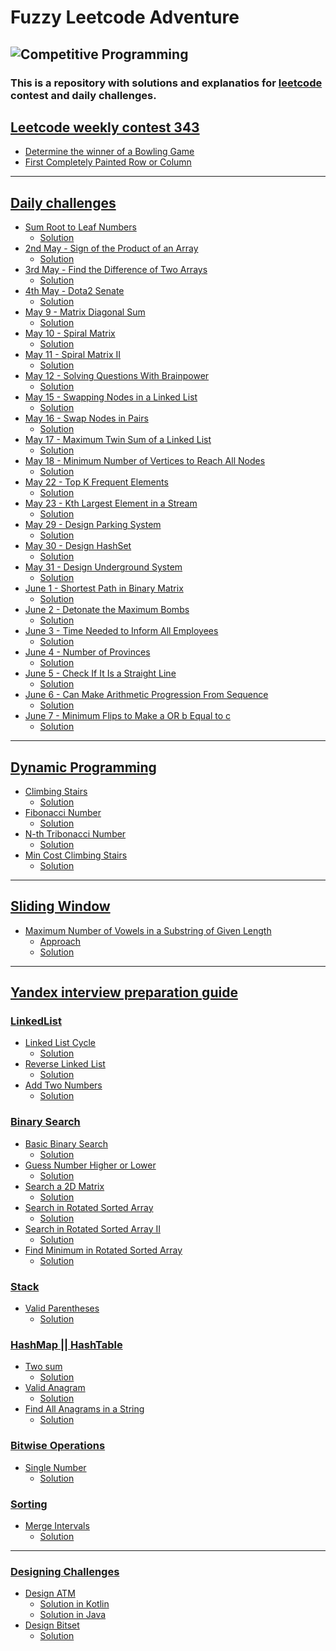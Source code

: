 # Fuzzy Leetcode Adventure

![Competitive Programming](https://res.cloudinary.com/practicaldev/image/fetch/s--5ytSUn3B--/c_imagga_scale,f_auto,fl_progressive,h_1080,q_auto,w_1080/https://dev-to-uploads.s3.amazonaws.com/i/qbnmey9jxvugldihdpng.png)
--- 
### This is a repository with solutions and explanatios for [leetcode](https://leetcode.com/) contest and daily challenges.

## [Leetcode weekly contest 343](https://leetcode.com/contest/weekly-contest-343/)
- [Determine the winner of a Bowling Game](https://github.com/baggio1103/fuzzy-leetcode-adventure/blob/main/src/contest343/Bowling.kt)
-  [First Completely Painted Row or Column](https://github.com/baggio1103/fuzzy-leetcode-adventure/blob/main/src/contest343/MatrixOptimized.kt)
---
## [Daily challenges]()
- [Sum Root to Leaf Numbers](https://leetcode.com/problems/sum-root-to-leaf-numbers/) 
  - [Solution](https://github.com/baggio1103/fuzzy-leetcode-adventure/blob/main/src/dailyChallenge/march14/RootLeafSum.kt)
- [2nd May - Sign of the Product of an Array](https://leetcode.com/problems/sign-of-the-product-of-an-array/)
  - [Solution](https://github.com/baggio1103/fuzzy-leetcode-adventure/blob/main/src/dailyChallenge/may2/Solution.kt)
- [3rd May - Find the Difference of Two Arrays](https://leetcode.com/problems/find-the-difference-of-two-arrays/)
  - [Solution](https://github.com/baggio1103/fuzzy-leetcode-adventure/blob/main/src/dailyChallenge/may3/Solution.kt)
- [4th May - Dota2 Senate](https://leetcode.com/problems/dota2-senate/description/)
  - [Solution](https://github.com/baggio1103/fuzzy-leetcode-adventure/tree/main/src/dailyChallenge/may4)
- [May 9 - Matrix Diagonal Sum](https://leetcode.com/problems/matrix-diagonal-sum/description/)
  - [Solution](https://github.com/baggio1103/fuzzy-leetcode-adventure/blob/main/src/dailyChallenge/may8/MatrixDiagonalSum.kt)
- [May 10 - Spiral Matrix](https://leetcode.com/problems/spiral-matrix/description/)
  - [Solution](https://github.com/baggio1103/fuzzy-leetcode-adventure/tree/main/src/dailyChallenge/may9)
- [May 11 - Spiral Matrix II](https://leetcode.com/problems/spiral-matrix-ii/)
  - [Solution](https://github.com/baggio1103/fuzzy-leetcode-adventure/blob/main/src/dailyChallenge/may10/SpiralMatrix.kt)
- [May 12 - Solving Questions With Brainpower](https://leetcode.com/problems/solving-questions-with-brainpower/)
  - [Solution](https://github.com/baggio1103/fuzzy-leetcode-adventure/blob/main/src/dailyChallenge/march12/MergeSortedListSolution.java)
- [May 15 - Swapping Nodes in a Linked List](https://leetcode.com/problems/swapping-nodes-in-a-linked-list/)
  - [Solution](https://github.com/baggio1103/fuzzy-leetcode-adventure/blob/main/src/dailyChallenge/may15/SwappingNodes.kt)
- [May 16 - Swap Nodes in Pairs](https://leetcode.com/problems/swap-nodes-in-pairs/)
  - [Solution](https://github.com/baggio1103/fuzzy-leetcode-adventure/blob/main/src/dailyChallenge/may16/SwappingNodesInPairs.kt)
- [May 17 - Maximum Twin Sum of a Linked List](https://leetcode.com/problems/maximum-twin-sum-of-a-linked-list/description/)
  - [Solution](https://github.com/baggio1103/fuzzy-leetcode-adventure/blob/main/src/dailyChallenge/may17/MaximumTwinSum.kt)
- [May 18 - Minimum Number of Vertices to Reach All Nodes](https://leetcode.com/problems/minimum-number-of-vertices-to-reach-all-nodes/description/)
  - [Solution](https://github.com/baggio1103/fuzzy-leetcode-adventure/blob/main/src/dailyChallenge/may18/Solution.kt)
- [May 22 - Top K Frequent Elements](https://leetcode.com/problems/top-k-frequent-elements/description/)
  - [Solution](https://github.com/baggio1103/fuzzy-leetcode-adventure/tree/main/src/dailyChallenge/may22)
- [May 23 - Kth Largest Element in a Stream](https://leetcode.com/problems/kth-largest-element-in-a-stream/description/)
  - [Solution](https://github.com/baggio1103/fuzzy-leetcode-adventure/blob/main/src/dailyChallenge/may23/KthLargestElement.kt)
- [May 29 - Design Parking System](https://leetcode.com/problems/design-parking-system/description/)
  - [Solution](https://github.com/baggio1103/fuzzy-leetcode-adventure/blob/main/src/dailyChallenge/may29/ParkingSystem.kt)
- [May 30 - Design HashSet](https://leetcode.com/problems/design-hashset/description/)
  - [Solution](https://github.com/baggio1103/fuzzy-leetcode-adventure/blob/main/src/dailyChallenge/may30/MyHashSet.kt)
- [May 31 - Design Underground System](https://leetcode.com/problems/design-underground-system/description/)
  - [Solution](https://github.com/baggio1103/fuzzy-leetcode-adventure/blob/main/src/dailyChallenge/may31/UndergroundSystem.kt)
- [June 1 - Shortest Path in Binary Matrix](https://leetcode.com/problems/shortest-path-in-binary-matrix/)
  - [Solution]()
- [June 2 - Detonate the Maximum Bombs](https://leetcode.com/problems/detonate-the-maximum-bombs/)
  - [Solution]()
- [June 3 - Time Needed to Inform All Employees](https://leetcode.com/problems/time-needed-to-inform-all-employees/)
  - [Solution]()
- [June 4 - Number of Provinces](https://leetcode.com/problems/number-of-provinces/)
  - [Solution](https://github.com/baggio1103/fuzzy-leetcode-adventure/blob/main/src/dailyChallenge/june/june4/NumberOfProvinces.kt)
- [June 5 - Check If It Is a Straight Line](https://leetcode.com/problems/check-if-it-is-a-straight-line/)
  - [Solution](https://github.com/baggio1103/fuzzy-leetcode-adventure/blob/main/src/dailyChallenge/june/june5/IsStraightLine.kt)
- [June 6 - Can Make Arithmetic Progression From Sequence](https://leetcode.com/problems/can-make-arithmetic-progression-from-sequence/submissions/965418270/)
  - [Solution](https://github.com/baggio1103/fuzzy-leetcode-adventure/blob/main/src/dailyChallenge/june/june6/ArithmeticProgression.kt)
- [June 7 - Minimum Flips to Make a OR b Equal to c](https://leetcode.com/problems/minimum-flips-to-make-a-or-b-equal-to-c/description/)
  - [Solution](https://github.com/baggio1103/fuzzy-leetcode-adventure/blob/main/src/dailyChallenge/june/june7/MinimumFlip.kt)

[//]: # (- []&#40;&#41;)
[//]: # (  - [Solution]&#40;&#41;)

---
## [Dynamic Programming](https://leetcode.com/studyplan/dynamic-programming/)
- [Climbing Stairs](https://leetcode.com/problems/climbing-stairs/?envType=study-plan-v2&id=dynamic-programming)
  - [Solution](https://github.com/baggio1103/fuzzy-leetcode-adventure/blob/main/src/dynamicprogramming/fibbonacistyle/ClimbingStairs.kt)
- [Fibonacci Number](https://leetcode.com/problems/fibonacci-number/description/?envType=study-plan-v2&id=dynamic-programming)
  - [Solution](https://github.com/baggio1103/fuzzy-leetcode-adventure/blob/main/src/dynamicprogramming/fibbonacistyle/FibonnaciNumber.kt)
- [N-th Tribonacci Number](https://leetcode.com/problems/n-th-tribonacci-number/?envType=study-plan-v2&id=dynamic-programming)
  - [Solution](https://github.com/baggio1103/fuzzy-leetcode-adventure/blob/main/src/dynamicprogramming/fibbonacistyle/TribonacciNumber.kt)
- [Min Cost Climbing Stairs](https://leetcode.com/problems/min-cost-climbing-stairs/description/?envType=study-plan-v2&id=dynamic-programming)
  - [Solution](https://github.com/baggio1103/fuzzy-leetcode-adventure/blob/main/src/dynamicprogramming/fibbonacistyle/MinCostClimbingStairs.kt)

---
## [Sliding Window]()
- [Maximum Number of Vowels in a Substring of Given Length](https://leetcode.com/problems/maximum-number-of-vowels-in-a-substring-of-given-length/)
  - [Approach](https://leetcode.com/problems/maximum-number-of-vowels-in-a-substring-of-given-length/solutions/3610614/easy-implementation-of-sliding-window-algorithm/)
  - [Solution]()

[//]: # (- [Next problem &#40;Pattern&#41;]&#40;&#41;)

[//]: # (  - [Solution]&#40;&#41;)

---
## [Yandex interview preparation guide]()
### [LinkedList]()
- [Linked List Cycle](https://leetcode.com/problems/linked-list-cycle/description/)
  - [Solution](https://github.com/baggio1103/fuzzy-leetcode-adventure/blob/main/src/linkedlist/HasListCycle.kt)
- [Reverse Linked List](https://leetcode.com/problems/reverse-linked-list/description/)
  - [Solution](https://github.com/baggio1103/fuzzy-leetcode-adventure/blob/main/src/linkedlist/ReverseList.kt)
- [Add Two Numbers](https://leetcode.com/problems/add-two-numbers/)
  - [Solution](https://github.com/baggio1103/fuzzy-leetcode-adventure/blob/main/src/linkedlist/AddTwoNumbers.kt)
### [Binary Search]()
- [Basic Binary Search](https://leetcode.com/problems/binary-search/)
  - [Solution](https://github.com/baggio1103/fuzzy-leetcode-adventure/blob/main/src/binarysearch/BinarySearch.kt)
- [Guess Number Higher or Lower](https://leetcode.com/problems/guess-number-higher-or-lower/)
  - [Solution](https://github.com/baggio1103/fuzzy-leetcode-adventure/blob/main/src/binarysearch/GuessNumber.kt)
- [Search a 2D Matrix](https://leetcode.com/problems/stone-game-ii/)
  - [Solution](https://github.com/baggio1103/fuzzy-leetcode-adventure/blob/main/src/binarysearch/Search2dMatrix.kt)
- [Search in Rotated Sorted Array](https://leetcode.com/problems/search-in-rotated-sorted-array/description/)
  - [Solution](https://github.com/baggio1103/fuzzy-leetcode-adventure/blob/main/src/binarysearch/BinarySearchRotated.kt)
- [Search in Rotated Sorted Array II](https://leetcode.com/problems/search-in-rotated-sorted-array-ii/description/)
  - [Solution](https://github.com/baggio1103/fuzzy-leetcode-adventure/blob/main/src/binarysearch/BinarySearchRotatedII.kt)
- [Find Minimum in Rotated Sorted Array](https://leetcode.com/problems/find-minimum-in-rotated-sorted-array/description/)
  - [Solution](https://github.com/baggio1103/fuzzy-leetcode-adventure/blob/main/src/binarysearch/FindMinimumInRotatedArray.kt)

### [Stack]()
- [Valid Parentheses](https://leetcode.com/problems/valid-parentheses/description/)
  - [Solution](https://github.com/baggio1103/fuzzy-leetcode-adventure/tree/main/src/queuestack)

### [HashMap || HashTable]()
- [Two sum](https://leetcode.com/problems/two-sum/description/)
  - [Solution](https://github.com/baggio1103/fuzzy-leetcode-adventure/blob/main/src/hashtable/TwoSum.kt)
- [Valid Anagram](https://leetcode.com/problems/valid-anagram/)
  - [Solution](https://github.com/baggio1103/fuzzy-leetcode-adventure/blob/main/src/hashtable/IsAnagram.kt)
- [Find All Anagrams in a String](https://leetcode.com/problems/find-all-anagrams-in-a-string/description/)
  - [Solution](https://github.com/baggio1103/fuzzy-leetcode-adventure/blob/main/src/hashtable/AllAnagramsInString.kt)

### [Bitwise Operations]()
- [Single Number](https://leetcode.com/problems/single-number/description/)
  - [Solution](https://github.com/baggio1103/fuzzy-leetcode-adventure/blob/main/src/bitwise/SingleNumber.kt)

### [Sorting]()
- [Merge Intervals](https://leetcode.com/problems/merge-intervals/description/)
  - [Solution](https://github.com/baggio1103/fuzzy-leetcode-adventure/blob/main/src/sorting/MergeInterval.kt)

[//]: # (- []&#40;&#41;)
[//]: # (  - [Solution]&#40;&#41;)

[//]: # (- [Next problem]&#40;&#41;)
[//]: # (  - [Solution]&#40;&#41;)

---
### [Designing Challenges]()
- [Design ATM](https://github.com/baggio1103/fuzzy-leetcode-adventure/tree/main/src/yandex)
  - [Solution in Kotlin](https://github.com/baggio1103/fuzzy-leetcode-adventure/tree/main/src/yandex/kotlin)
  - [Solution in Java](https://github.com/baggio1103/fuzzy-leetcode-adventure/tree/main/src/yandex/java)
- [Design Bitset](https://leetcode.com/problems/design-bitset/description/)
  - [Solution](https://github.com/baggio1103/fuzzy-leetcode-adventure/blob/main/src/designProblems/bitset/BitSet.kt)
